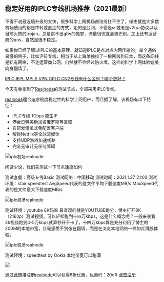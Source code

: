 ## 稳定好用的IPLC专线机场推荐（2021最新）

不得不说最近墙升级的太快，很多科学上网机场都纷纷扛不住了，缘由就是大多数机场使用的都是中转或直连的方式，走的是公网，不管是ss或者是v2rya协议以及目前火热的trojan，总是逃不出gfw的魔掌，流量很快就会被识别，加上还有运营商的qos，自然是很不稳定。

如果你已经了解过IPLC的基本原理，就知道IPLC是点对点内网传输的，举个通俗易懂的例子，比如沪日专线，相当于从上海单独拉了一根网线到日本，而这条网线是私有网络，不走运营商公网，自然就不会经过防火墙，这样的科学上网体验媲美肉身翻墙了。

[IPLC IEPL MPLS VPN GPLC CN2专线有什么区别？哪个更好？](https://freeroad.org/84.html "IPLC IEPL MPLS VPN GPLC CN2专线有什么区别？哪个更好？")

今天有幸拿到了[Realnode](https://user.realnode.pro/#/register?code=bIG0Tl5P "Realnode")的测试节点，全部采用IPLC专线。

[realnode](https://user.realnode.pro/#/register?code=bIG0Tl5P "realnode")适合追求极度稳定性的科学上网用户，而且据了解，该机场有以下特征：

- IPLC专线 1Gbps 原生IP
- 港台日韩美新加坡俄罗斯等区域
- 自研发傻瓜式免配置客户端
- 解锁Netflix等全球流媒体
- 支持UDP游戏加速线路
- 完全无审计无任何障碍

![iplc机场realnode](https://freeroad.org/wp-content/uploads/2021/02/3-4.png "iplc机场realnode")

闲话少说，我们先测试一下节点速度如何

测试套餐：高级专线Basic
测试网络：中国移动
测试时间：2021.1.27 21:00
测试环境：stair speedtest
AvgSpeed代表的是文件平均下载速度MB/s
MaxSpeed代表的是文件最大下载速度MB/s

![iplc机场realnode](https://freeroad.org/wp-content/uploads/2021/02/4JrKL.png "iplc机场realnode")

测试环境：youtube 8K码率
最直观的就是YOUTUBE跑分，博主打开8K（2160p）测试视频，可以轻松跑到十四万kbps，这是什么概念呢？一般来说看4k视频跑到4-5万kbps就算秒开不卡了，十四万kbps算是充分利用了博主的200M的本地带宽，丝毫感受不到像在翻墙，而是在浏览本地网络一样如丝滑般体验。

![iplc机场realnode](https://freeroad.org/wp-content/uploads/2021/02/4JFHU.jpg "iplc机场realnode")

测试环境：speedtest by Ookla
本地带宽可以跑满

[![](https://freeroad.org/wp-content/uploads/2021/02/4JEqf.jpg)](iplc机场realnode)

通过此链接注册[realnode](https://user.realnode.pro/#/register?code=bIG0Tl5Phttp:// "realnode")可以获得8折优惠，优惠码：20off
[点击注册](https://user.realnode.pro/#/register?code=bIG0Tl5P "点击注册")
